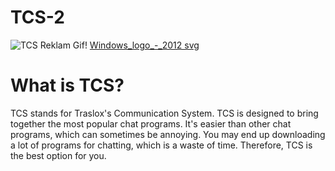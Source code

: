 # TCS-2
![TCS Reklam Gif](https://github.com/Traslox/TCS-2/assets/107253054/b6ee7852-1512-49b0-9a57-719d3f383d5a)! [Windows_logo_-_2012 svg](https://github.com/Traslox/TCS-2/assets/107253054/14e80c3a-e0f6-4f0c-a1b3-68b4e265618d)

# What is TCS?
TCS stands for Traslox's Communication System. TCS is designed to bring together the most popular chat programs. It's easier than other chat programs, which can sometimes be annoying. You may end up downloading a lot of programs for chatting, which is a waste of time. Therefore, TCS is the best option for you.
